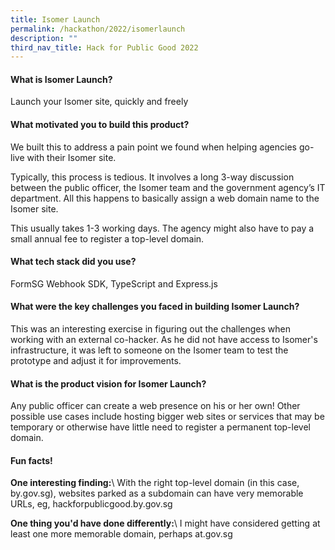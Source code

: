 ```yaml
---
title: Isomer Launch
permalink: /hackathon/2022/isomerlaunch
description: ""
third_nav_title: Hack for Public Good 2022
---
```

#### What is Isomer Launch?
Launch your Isomer site, quickly and freely

#### What motivated you to build this product?
We built this to address a pain point we found when helping agencies go-live with their Isomer site.

Typically, this process is tedious. It involves a long 3-way discussion between the public officer, the Isomer team and the government agency’s IT department. All this happens to basically assign a web domain name to the Isomer site.

This usually takes 1-3 working days. The agency might also have to pay a small annual fee to register a top-level domain.

#### What tech stack did you use?

FormSG Webhook SDK, TypeScript and Express.js

#### What were the key challenges you faced in building Isomer Launch? 

This was an interesting exercise in figuring out the challenges when working with an external co-hacker. As he did not have access to Isomer's infrastructure, it was left to someone on the Isomer team to test the prototype and adjust it for improvements.

#### What is the product vision for Isomer Launch? 
Any public officer can create a web presence on his or her own! Other possible use cases include hosting bigger web sites or services that may be temporary or otherwise have little need to register a permanent top-level domain.

#### Fun facts!
**One interesting finding:**\\
With the right top-level domain (in this case, by.gov.sg), websites parked as a subdomain can have very memorable URLs, eg, hackforpublicgood.by.gov.sg

**One thing you'd have done differently:**\\
I might have considered getting at least one more memorable domain, perhaps at.gov.sg